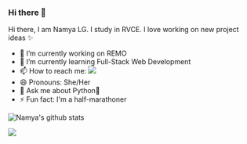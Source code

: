 ### Hi there 👋

<!--
**Namyalg/Namyalg** is a ✨ _special_ ✨ repository because its `README.md` (this file) appears on your GitHub profile.
-->
Hi there, I am Namya LG. I study in RVCE. I love working on new project ideas ✨
- 🔭 I’m currently working on REMO
- 🌱 I’m currently learning Full-Stack Web Development
- 📫 How to reach me: 
        ![](https://www.linkedin.com/in/namyalg/)
- 😄 Pronouns: She/Her
- 💬 Ask me about Python🐍
- ⚡ Fun fact: I'm a half-marathoner

![Namya's github stats](https://github-readme-stats.vercel.app/api?username=Namyalg&show_icons=true&theme=radical)

![](https://komarev.com/ghpvc/?username=Namyalg&label=PROFILE+VIEWS)
<!--- 👯 I’m looking to collaborate on ...
- 🤔 I’m looking for help with ...
- 💬 Ask me about ...-->

